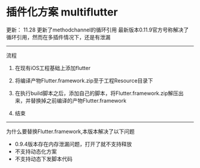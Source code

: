 # 插件化方案 multiflutter

更新： 11.28 更新了methodchannel的循环引用
最新版本0.11.9官方号称解决了循环引用，然而在多插件情况下，还是有泄漏

---
流程

1. 在现有iOS工程基础上添加flutter

2. 将编译产物Flutter.framework.zip至于工程Resource目录下

3. 在执行build脚本之后，添加自己的脚本，将Flutter.framework.zip解压出来，并替换掉之前编译的产物Flutter.framework

4. 结束


---
为什么要替换Flutter.framework,本版本解决了以下问题

* 0.9.4版本存在内存泄漏问题，打开了就不支持释放
* 不支持动态化方案
* 不支持动态下发脚本代码

